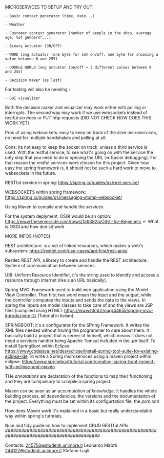 MICROSERVICES TO SETUP AND TRY OUT:

    - Basic context generator (time, date...)
    
    - Weather
    
    - Customer context generator (number of people in the shop, average age, %of genders*...)
    
    - Binary Actuator (ON/OFF)
    
    - WORD long actuator (one byte for set on/off, one byte for choosing a value between 0 and 255)
    
    - DOUBLE WORLD long actuator (on/off + 3 different values between 0 and 255)

    - Decision maker (as last)
    
For testing will also be needing :

    - GUI visualizer
Both the decision maker and visualizer may work either with polling or interrupts.
The second way may work if we use websockets instead of restful services or *PUT* http requests (DID NOT CHECK HOW DOES THIS WORK YET).

Pros of using websockets: easy to keep on track of the alive microservices, no need for multiple handshakes and polling at all.

Cons: Its not easy to keep the socket on track, unless a third service is used. With the restful service, to see what's going on with the service the only
step that you need to do is opening the URL (=> Easier debugging). For that reason the restful services were chosen for this project. Given how easy the spring framework 
is, it should not be such a hard work to move to websockets in the future.

RESTful service in spring: https://spring.io/guides/gs/rest-service/

WEBSOCKETS within spring framework: https://spring.io/guides/gs/messaging-stomp-websocket/

Using Maven to compile and handle the services.

For the system deplyment, OSGI would be an option: https://www.theserverside.com/news/1363825/OSGi-for-Beginners ← What is OSGI and how doe sit work


MORE INFOS (NOTES): 

REST architecture: is a set of linked resources, which makes a web's subsystem. 
https://restlet.com/use-cases/api-first/rest-apis/

Restlet: REST API, a library to create and handle the REST architecture. System of communication between services.

URI: Uniform Resource Identifier, it's the string used to identify and access a resource through internet (like a an URL basically).

Spring MVC: Framework used to build web application using the Model View Controller. Ther first two word mean the input and the output, while the controller 
computes the inputs and sends the data to the views.
In spring the inputs are model classes to take care of and the views are JSP files (compiled using HTML).
https://www.html.it/pag/44655/spring-mvc-introduzione-2/ (Tutorial in italian).

SPRINGBOOT: it's a configurator for the SPring Framework. It writes the XML files needed without having the programmer to care about them. 
It basically build a project that is server of himself, which means it does not need a services handler being Apache Tomcat included in the *.jar* itself.
To install SpringBoot within Eclipse: https://www.codejava.net/ides/eclipse/install-spring-tool-suite-for-existing-eclipse-ide
To write a Spring microservices using a maven project within eclipse: https://www.springboottutorial.com/creating-spring-boot-project-with-eclipse-and-maven

THe *annotations* are declaration of the functions to map their functioning and they are compulsory to compile a spring project.

Maven can be seen as an *accumulation of knowledge*. It handles the whole building process, all dependencies, the versions and the documentation of the project. 
Everything must be set within its configurtation file, the *pom.xml*

How does Maven work it's explained in a basic but really understandable way within spring's tutorials.

Nice and tidy guide  on how to implement CRUD RESTful APIs
###########################################################################################


Contacts: 245756@studenti.unimore.it Leonardo Mirotti
          244122@studenti.unimore.it Stefano Lugli
